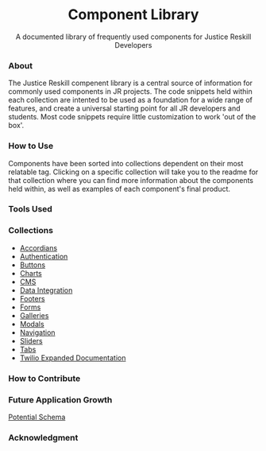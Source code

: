 <h1 align='center'> Component Library </h1>
<p align='center' weight='bold'> A documented library of frequently used components for Justice Reskill Developers </p>

### About
The Justice Reskill compenent library is a central source of information for commonly used components in JR projects. The code snippets held within each collection are intented to be used as a foundation for a wide range of features, and create a universal starting point for all JR developers and students. Most code snippets require little customization to work 'out of the box'. 

### How to Use
Components have been sorted into collections dependent on their most relatable tag. Clicking on a specific collection will take you to the readme for that collection where you can find more information about the components held within, as well as examples of each component's final product. 

### Tools Used

### Collections
- [Accordians](https://github.com/Justice-Reskill/JR-Component-Library/blob/main/Accordians/accordians.md)
- [Authentication](https://github.com/Justice-Reskill/JR-Component-Library/blob/main/Authentication/authentication.md)
- [Buttons](https://github.com/Justice-Reskill/JR-Component-Library/blob/main/Buttons/buttons.md)
- [Charts](https://github.com/Justice-Reskill/JR-Component-Library/blob/main/Charts/charts.md)
- [CMS](https://github.com/Justice-Reskill/JR-Component-Library/blob/main/CMS/cms.md)
- [Data Integration](https://github.com/Justice-Reskill/JR-Component-Library/blob/main/Data-Integration/data_integration.md)
- [Footers](https://github.com/Justice-Reskill/JR-Component-Library/blob/main/Footers/footers.md)
- [Forms](https://github.com/Justice-Reskill/JR-Component-Library/blob/main/Forms/forms.md)
- [Galleries](https://github.com/Justice-Reskill/JR-Component-Library/blob/main/Galleries/galleries.md)
- [Modals](https://github.com/Justice-Reskill/JR-Component-Library/blob/main/Modals/modals.md)
- [Navigation](https://github.com/Justice-Reskill/JR-Component-Library/blob/main/Navigation/navigation.md)
- [Sliders](https://github.com/Justice-Reskill/JR-Component-Library/blob/main/Sliders/sliders.md)
- [Tabs](https://github.com/Justice-Reskill/JR-Component-Library/blob/main/Tabs/tabs.md)
- [Twilio Expanded Documentation](https://github.com/Justice-Reskill/JR-Component-Library/blob/main/Twilio-Expanded-Documentation/twilio-expanded-docs.md)

### How to Contribute

### Future Application Growth
[Potential Schema](https://lucid.app/lucidchart/708f4689-835d-42bc-ad09-90c41dd06f88/edit?invitationId=inv_4d9893f3-e88a-4d13-a4df-389217481e77)

### Acknowledgment
